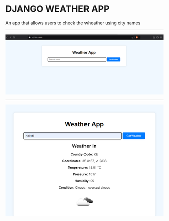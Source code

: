 # DJANGO WEATHER APP
An app that allows users to check the wheather using city names
***
![Homepage](image.png)
***
![Result 1](image-1.png)